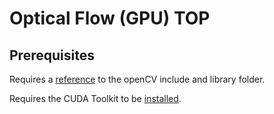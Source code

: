 # Optical Flow (GPU) TOP

## Prerequisites
Requires a [reference](https://github.com/TouchDesigner/CustomOperatorSamples#referencing-opencv-libraries) to the openCV include and library folder.

Requires the CUDA Toolkit to be [installed](https://github.com/TouchDesigner/CustomOperatorSamples/blob/main/README.md#installing-the-cuda-toolkit).
